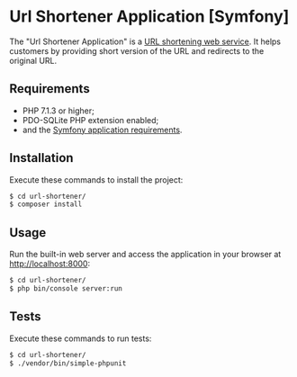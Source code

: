 Url Shortener Application [Symfony]
==================================

The "Url Shortener Application" is a [URL shortening web service][1]. It helps customers by providing short version of the URL and redirects to the original URL.

Requirements
------------

  * PHP 7.1.3 or higher;
  * PDO-SQLite PHP extension enabled;
  * and the [Symfony application requirements][2].

Installation
------------

Execute these commands to install the project:

```bash
$ cd url-shortener/
$ composer install
```

Usage
-----

Run the built-in web server and access the application in your browser at <http://localhost:8000>:

```bash
$ cd url-shortener/
$ php bin/console server:run
```

Tests
-----

Execute these commands to run tests:

```bash
$ cd url-shortener/
$ ./vendor/bin/simple-phpunit
```

[1]: https://en.wikipedia.org/wiki/URL_shortening
[2]: https://symfony.com/doc/current/reference/requirements.html
